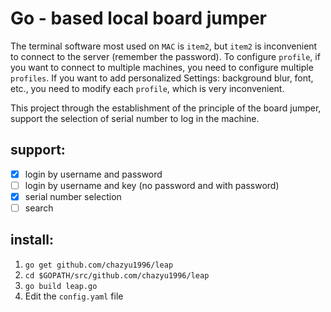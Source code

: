 # Go - based local board jumper

The terminal software most used on `MAC` is `item2`, but `item2` is inconvenient to connect to the server (remember the password). To configure `profile`, if you want to connect to multiple machines, you need to configure multiple `profiles`. If you want to add personalized Settings: background blur, font, etc., you need to modify each `profile`, which is very inconvenient.

This project through the establishment of the principle of the board jumper, support the selection of serial number to log in the machine.

## support:
- [x] login by username and password
- [ ] login by username and key (no password and with password)
- [x] serial number selection
- [ ] search

## install:

1. `go get github.com/chazyu1996/leap`
2. `cd $GOPATH/src/github.com/chazyu1996/leap`
3. `go build leap.go`
4. Edit the `config.yaml` file
